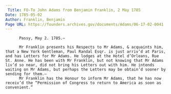 ```yaml
---
 Title: FO-To John Adams from Benjamin Franklin, 2 May 1785
Date: 1785-05-02
Author: Franklin, Benjamin
Page URL: https://founders.archives.gov/documents/Adams/06-17-02-0041
---
```


          Passy, May 2. 1785.—
         
          Mr Franklin presents his Respects to Mr Adams, & acquaints him, that a New York Gentleman, Paul Randal Esqr. is just arriv’d at Paris, and has Letters for Mr Adams. He lodges at the Hotel d’Orleans, Rue St. Anne. He has been with Mr Franklin, but not knowing that Mr Adams liv’d so near, did not bring his Letters out with him. He intends waiting on Mr Adams, but perhaps the Letters may be obtain’d sooner by sending for them.—
          Mr Franklin has the Honour to inform Mr Adams, that he has now receiv’d the “Permission of Congress to return to America as soon as convenient.”
        
